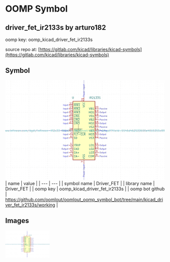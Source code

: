 # OOMP Symbol  
## driver_fet_ir2133s  by arturo182  
  
oomp key: oomp_kicad_driver_fet_ir2133s  
  
source repo at: [https://gitlab.com/kicad/libraries/kicad-symbols](https://gitlab.com/kicad/libraries/kicad-symbols)  
## Symbol  
  
[![working.png](working_600.png)](working.png)  
| name | value | 
| --- | --- | 
| symbol name | Driver_FET | 
| library name | Driver_FET | 
| oomp key | oomp_kicad_driver_fet_ir2133s | 
| oomp bot github | https://github.com/oomlout/oomlout_oomp_symbol_bot/tree/main/kicad_driver_fet_ir2133s/working | 
## Images  
  
[![working.png](working_140.png)](working.png)  
